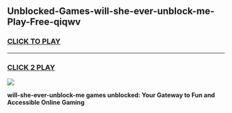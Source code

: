 
## Unblocked-Games-will-she-ever-unblock-me-Play-Free-qiqwv
<h3>
<a href="https://premium76.site?title=will-she-ever-unblock-me&ref=18A1">CLICK TO PLAY</a></h3>
<hr>

<h3>
<a href="https://premium76.site?title=will-she-ever-unblock-me&ref=18A1">CLICK 2 PLAY</a>
  
</h3>

<a href="https://premium76.site?title=will-she-ever-unblock-me&ref=18A1"><img src="https://clearcache.store/games.png"></a>


**will-she-ever-unblock-me games unblocked: Your Gateway to Fun and Accessible Online Gaming**
